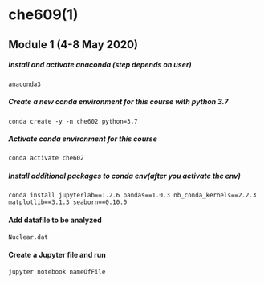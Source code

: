# che609(1)
## Module 1 (4-8 May 2020)

##### Install and activate anaconda (step depends on user)
	anaconda3

##### Create a new conda environment for this course with python 3.7

	conda create -y -n che602 python=3.7

##### Activate conda environment for this course
	conda activate che602

##### Install additional packages to conda env(after you activate the env)

	conda install jupyterlab==1.2.6 pandas==1.0.3 nb_conda_kernels==2.2.3 matplotlib==3.1.3 seaborn==0.10.0

#### Add datafile to be analyzed
	Nuclear.dat

#### Create a Jupyter file and run 
	jupyter notebook nameOfFile


